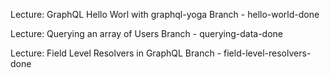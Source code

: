 Lecture: GraphQL Hello Worl with graphql-yoga
    Branch - hello-world-done

Lecture: Querying an array of Users
    Branch - querying-data-done

Lecture: Field Level Resolvers in GraphQL
    Branch - field-level-resolvers-done

